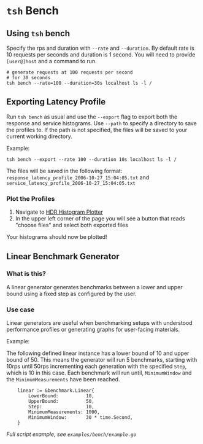 
# `tsh` Bench


## Using `tsh` bench 

Specify the rps and duration with `--rate` and `--duration`. By default rate is 10 requests per seconds and duration is 1 second. You will need to provide `[user@]host` and a command to run. 

```
# generate requests at 100 requests per second
# for 30 seconds
tsh bench --rate=100 --duration=30s localhost ls -l /
```


## Exporting Latency Profile 

Run `tsh bench` as usual and use the `--export` flag to export both the response and service histograms. Use `--path` to specify a directory to save the profiles to. If the path is not specified, the files will be saved to your current working directory. 

Example:  

`tsh bench --export --rate 100 --duration 10s localhost ls -l /` 

The files will be saved in the following format:  
`response_latency_profile_2006-10-27_15:04:05.txt` and `service_latency_profile_2006-10-27_15:04:05.txt`


### Plot the Profiles 
1. Navigate to [HDR Histogram Plotter](http://hdrhistogram.github.io/HdrHistogram/plotFiles.html)
2. In the upper left corner of the page you will see a button that reads "choose files" and select both exported files 

Your histograms should now be plotted! 



## Linear Benchmark Generator

### What is this?
A linear generator generates benchmarks between a lower and upper bound using a fixed step as configured by the user. 


### Use case
Linear generators are useful when benchmarking setups with understood performance profiles or generating graphs for user-facing materials.

Example: 

The following defined linear instance has a lower bound of 10 and upper bound of 50. This means the generator will run 5 benchmarks, starting with 10rps until 50rps incrementing each generation with the specified `Step`, which is 10 in this case. Each benchmark will run until, `MinimumWindow` and the `MinimumMeasurements` have been reached. 

```
	linear := &benchmark.Linear{
		LowerBound:          10,
		UpperBound:          50,
		Step:                10,
		MinimumMeasurements: 1000,
		MinimumWindow:       30 * time.Second,
	}

```

_Full script example, see `examples/bench/example.go`_